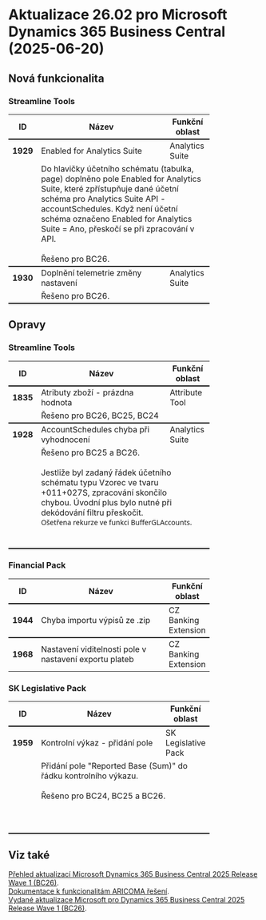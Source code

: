 ﻿# Aktualizace 26.02 pro Microsoft Dynamics 365 Business Central (2025-06-20)

## Nová funkcionalita

### Streamline Tools
<table style="width:80%"><tr><th style="width:8%">ID</th><th style="width:70%">Název</th><th style="width:22%">Funkční oblast</th></tr>
<tr>
        <td style="border-top: 2px solid #000;"><b>1929</b></td>
        <td style="border-top: 2px solid #000;">Enabled for Analytics Suite</td>
        <td style="border-top: 2px solid #000;">Analytics Suite</td>
        </tr><tr>
            <td style="border-bottom: 2px solid #000;"></td>
            <td style="border-bottom: 2px solid #000;" colspan="2"><div><span style="display:inline !important;">Do hlavičky účetního schématu (tabulka, page) doplněno pole Enabled for Analytics Suite, které zpřístupňuje dané účetní schéma pro&nbsp;Analytics Suite API - accountSchedules. Když není účetní schéma označeno&nbsp;</span><span style="box-sizing:border-box;display:inline !important;">Enabled for Analytics Suite = Ano, přeskočí se při zpracování v API.</span><br> </div><div><span style="box-sizing:border-box;display:inline !important;"><br></span> </div><div><span style="box-sizing:border-box;display:inline !important;">Řešeno pro BC26.</span> </div></td>
            </tr><tr>
        <td style="border-top: 2px solid #000;"><b>1930</b></td>
        <td style="border-top: 2px solid #000;">Doplnění telemetrie změny nastavení</td>
        <td style="border-top: 2px solid #000;">Analytics Suite</td>
        </tr><tr>
            <td style="border-bottom: 2px solid #000;"></td>
            <td style="border-bottom: 2px solid #000;" colspan="2"><div>Řešeno pro BC26. </div></td>
            </tr> </table>

## Opravy

### Streamline Tools
<table style="width:80%"><tr><th style="width:8%">ID</th><th style="width:70%">Název</th><th style="width:22%">Funkční oblast</th></tr>
<tr>
        <td style="border-top: 2px solid #000;"><b>1835</b></td>
        <td style="border-top: 2px solid #000;">Atributy zboží - prázdna hodnota</td>
        <td style="border-top: 2px solid #000;">Attribute Tool</td>
        </tr><tr>
            <td style="border-bottom: 2px solid #000;"></td>
            <td style="border-bottom: 2px solid #000;" colspan="2"><div>Řešeno pro BC26, BC25, BC24 </div></td>
            </tr><tr>
        <td style="border-top: 2px solid #000;"><b>1928</b></td>
        <td style="border-top: 2px solid #000;">AccountSchedules chyba při vyhodnocení</td>
        <td style="border-top: 2px solid #000;">Analytics Suite</td>
        </tr><tr>
            <td style="border-bottom: 2px solid #000;"></td>
            <td style="border-bottom: 2px solid #000;" colspan="2"><div>Řešeno pro BC25 a BC26. </div><div><br> </div><div>Jestliže byl zadaný řádek účetního schématu typu Vzorec ve tvaru +011+027S, zpracování skončilo chybou.&nbsp;Úvodní plus bylo nutné při dekódování filtru přeskočit.<br> </div><div><span style="display:inline !important;"><span style="font-family:Aptos, sans-serif;font-size:16px;display:inline !important;"><span style="font-family:&quot;Segoe UI&quot;, -apple-system, BlinkMacSystemFont, Roboto, &quot;Helvetica Neue&quot;, Helvetica, Ubuntu, Arial, sans-serif, &quot;Apple Color Emoji&quot;, &quot;Segoe UI Emoji&quot;, &quot;Segoe UI Symbol&quot;;font-size:14px;display:inline !important;">Ošetřena rekurze ve funkci BufferGLAccounts.</span><br></span></span> </div><div><span style="display:inline !important;"><span style="font-family:Aptos, sans-serif;font-size:16px;display:inline !important;"><br></span></span> </div><div><br> </div></td>
            </tr> </table>

### Financial Pack
<table style="width:80%"><tr><th style="width:8%">ID</th><th style="width:70%">Název</th><th style="width:22%">Funkční oblast</th></tr>
<tr>
        <td style="border-top: 2px solid #000;"><b>1944</b></td>
        <td style="border-top: 2px solid #000;">Chyba importu výpisů ze .zip</td>
        <td style="border-top: 2px solid #000;">CZ Banking Extension</td>
        </tr><tr>
        <td style="border-top: 2px solid #000;"><b>1968</b></td>
        <td style="border-top: 2px solid #000;">Nastavení viditelnosti pole v nastavení exportu plateb  </td>
        <td style="border-top: 2px solid #000;">CZ Banking Extension</td>
        </tr> </table>

### SK Legislative Pack
<table style="width:80%"><tr><th style="width:8%">ID</th><th style="width:70%">Název</th><th style="width:22%">Funkční oblast</th></tr>
<tr>
        <td style="border-top: 2px solid #000;"><b>1959</b></td>
        <td style="border-top: 2px solid #000;">Kontrolní výkaz - přidání pole</td>
        <td style="border-top: 2px solid #000;">SK Legislative Pack</td>
        </tr><tr>
            <td style="border-bottom: 2px solid #000;"></td>
            <td style="border-bottom: 2px solid #000;" colspan="2"><div>Přidání pole &quot;Reported Base (Sum)&quot; do řádku kontrolního výkazu.&nbsp; </div><div><br> </div><div>Řešeno pro BC24, BC25 a BC26. </div><div><br> </div><div><br> </div><div><br> </div></td>
            </tr> </table>

## Viz také 

[Přehled aktualizací Microsoft Dynamics 365 Business Central 2025 Release Wave 1 (BC26)](Updates-bc26.md).  
[Dokumentace k funkcionalitám ARICOMA řešení](https://www.aricoma.com/docs/cs-cz/dynamics365/business-central/Solutions/solutions.html).    
[Vydané aktualizace Microsoft pro Dynamics 365 Business Central 2025 Release Wave 1 (BC26)](https://learn.microsoft.com/en-us/dynamics365/business-central/dev-itpro/whatsnew/whatsnew-update-26-1). 

